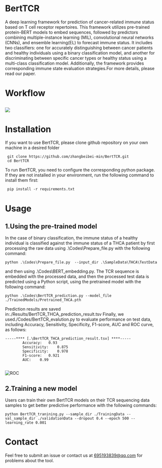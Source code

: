 # BertTCR
A deep learning framework for prediction of cancer-related immune status based on T cell receptor repertoires. This framework utilizes pre-trained protein-BERT models to embed sequences, followed by predictors combining multiple-instance learning (MIL), convolutional neural networks (CNNs), and ensemble learning(EL) to forecast immune status. It includes two classifiers: one for accurately distinguishing between cancer patients and healthy individuals using a binary classification model, and another for discriminating between specific cancer types or healthy status using a multi-class classification model. Additionally, the framework provides corresponding immune state evaluation strategies.For more details, please read our paper.

# Workflow
## ![ ](https://github.com/zhangbeibei-min/BertTCR/tree/main/Workflow)


# Installation

If you want to use BertTCR, please clone github repository on your own machine in a desired folder
```
 git clone https://github.com/zhangbeibei-min/BertTCR.git
 cd BertTCR
```
To run BertTCR, you need to configure the corresponding python package. If they are not installed in your environment, run the following command to install them first:
```
 pip install -r requirements.txt
```

# Usage
## 1.Using the pre-trained model
In the case of binary classification, the immune status of a healthy individual is classified against the immune status of a THCA patient by first processing the raw data using .\Codes\Prepare_file.py with the following command:
```
python .\Codes\Prepare_file.py  --input_dir .\SampleData\THCA\TestData

```
and then using .\Codes\BERT_embedding.py. The TCR sequence is embedded with the processed data, and then the processed test data is predicted using a Python script, using the pretrained model with the following command:

```
python .\Codes\BertTCR_prediction.py --model_file ./TrainedModels/Pretrained_THCA.pth

```
Prediction results are saved in:./Results/BertTCR_THCA_prediction_result.tsv
Finally, we used./Codes/BertTCR_evalution.py to evaluate performance on test data, including Accuracy, Sensitivity, Specificity, F1-score, AUC and ROC curve, as follows:
```
-----**** [.\BertTCR_THCA_prediction_result.tsv] ****-----
        Accuracy:	0.93
        Sensitivity:	0.875
        Specificity:	0.978
        F1-score:	0.921
        AUC:	0.99
        
```
![ROC](https://github.com/zhangbeibei-min/BertTCR/tree/main/Figures)

## 2.Training a new model
Users can train their own BertTCR models on their TCR sequencing data samples to get better predictive performance with the following commands:
```
python BertTCR_tranining.py --sample_dir ./TrainingData --val_sample_dir ./validationData --dropout 0.4 --epoch 500 --learning_rate 0.001

```

# Contact
Feel free to submit an issue or contact us at 695193839@qq.com for problems about the tool.